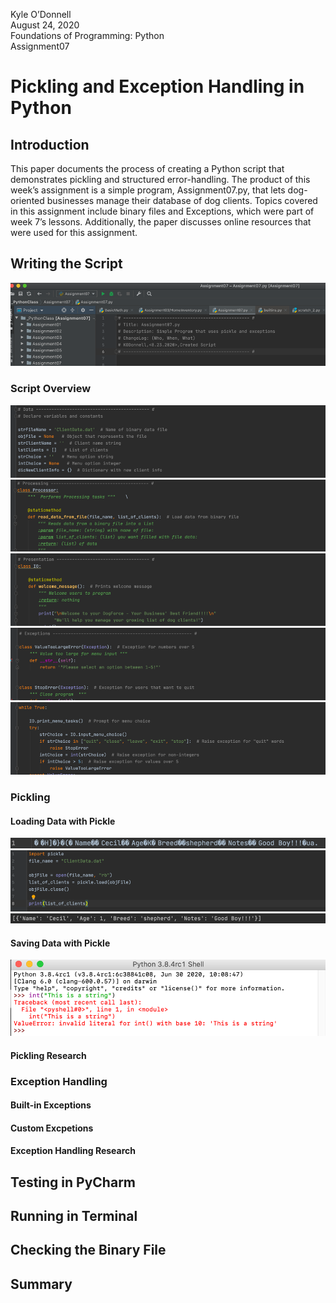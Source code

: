 Kyle O’Donnell  
August 24, 2020  
Foundations of Programming: Python  
Assignment07  

# Pickling and Exception Handling in Python 

## Introduction  
This paper documents the process of creating a Python script that demonstrates pickling and structured error-handling. The product of this week’s assignment is a simple program, Assignment07.py, that lets dog-oriented businesses manage their database of dog clients. Topics covered in this assignment include binary files and Exceptions, which were part of week 7’s lessons. Additionally, the paper discusses online resources that were used for this assignment. 

## Writing the Script 


![Screenshot of new script in PyCharm](https://raw.githubusercontent.com/kylenod/ITFDN-Mod07/master/Images/Picture1.png "Script in PyCharm")


### Script Overview

![Screenshot of new script in PyCharm](https://raw.githubusercontent.com/kylenod/ITFDN-Mod07/master/Images/Picture2.png)
![Screenshot of new script in PyCharm](https://raw.githubusercontent.com/kylenod/ITFDN-Mod07/master/Images/Picture3.png)
![Screenshot of new script in PyCharm](https://raw.githubusercontent.com/kylenod/ITFDN-Mod07/master/Images/Picture4.png)
![Screenshot of new script in PyCharm](https://raw.githubusercontent.com/kylenod/ITFDN-Mod07/master/Images/Picture5.png)
![Screenshot of new script in PyCharm](https://raw.githubusercontent.com/kylenod/ITFDN-Mod07/master/Images/Picture6.png)

### Pickling
#### Loading Data with Pickle
![Screenshot of new script in PyCharm](https://raw.githubusercontent.com/kylenod/ITFDN-Mod07/master/Images/Picture7.png)
![Screenshot of new script in PyCharm](https://raw.githubusercontent.com/kylenod/ITFDN-Mod07/master/Images/Picture8.png)
![Screenshot of new script in PyCharm](https://raw.githubusercontent.com/kylenod/ITFDN-Mod07/master/Images/Picture9.png)


#### Saving Data with Pickle 
![Screenshot of new script in PyCharm](https://raw.githubusercontent.com/kylenod/ITFDN-Mod07/master/Images/Picture10.png)


#### Pickling Research
### Exception Handling
#### Built-in Exceptions
#### Custom Excpetions
#### Exception Handling Research
## Testing in PyCharm   
## Running in Terminal  
## Checking the Binary File 
## Summary 
